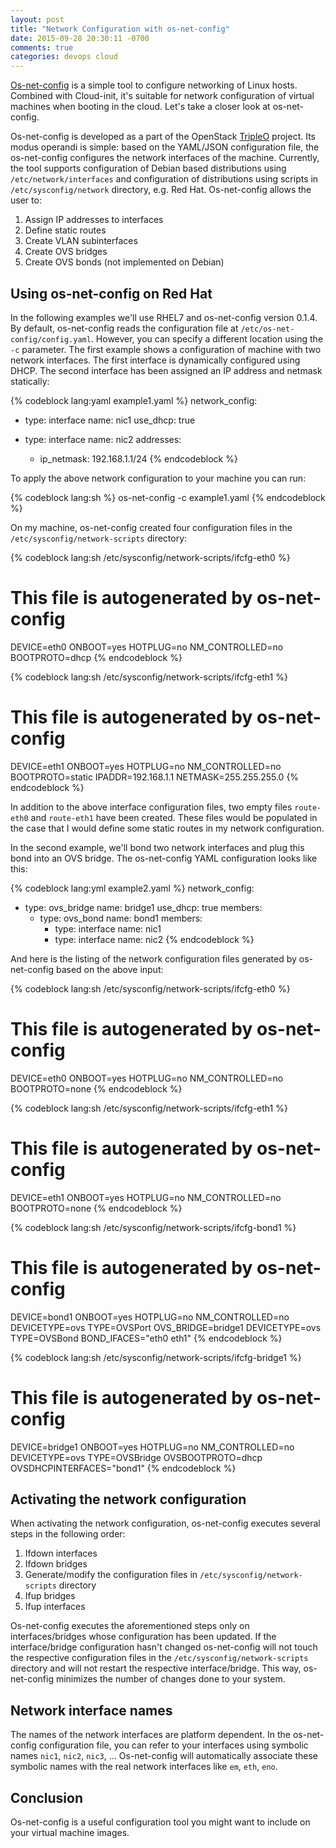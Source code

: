 ```yaml
---
layout: post
title: "Network Configuration with os-net-config"
date: 2015-09-28 20:30:11 -0700
comments: true
categories: devops cloud
---
```


[Os-net-config](https://github.com/openstack/os-net-config "os-net-config") is a simple tool to configure networking of Linux hosts. Combined with Cloud-init, it's suitable for network configuration of virtual machines when booting in the cloud. Let's take a closer look at os-net-config.

<!-- more -->

Os-net-config is developed as a part of the OpenStack [TripleO](https://wiki.openstack.org/wiki/TripleO "TripleO") project. Its modus operandi is simple: based on the YAML/JSON configuration file, the os-net-config configures the network interfaces of the machine. Currently, the tool supports configuration of Debian based distributions using `/etc/network/interfaces` and configuration of distributions using scripts in `/etc/sysconfig/network` directory, e.g. Red Hat. Os-net-config allows the user to:

1. Assign IP addresses to interfaces
2. Define static routes
3. Create VLAN subinterfaces
4. Create OVS bridges
5. Create OVS bonds (not implemented on Debian)

## Using os-net-config on Red Hat

In the following examples we'll use RHEL7 and os-net-config version 0.1.4. By default, os-net-config reads the configuration file at `/etc/os-net-config/config.yaml`. However, you can specify a different location using the `-c` parameter. The first example shows a configuration of machine with two network interfaces. The first interface is dynamically configured using DHCP. The second interface has been assigned an IP address and netmask statically:

{% codeblock lang:yaml example1.yaml %}
network_config:
  - type: interface
    name: nic1
    use_dhcp: true

  - type: interface
    name: nic2
    addresses:
      - ip_netmask: 192.168.1.1/24
{% endcodeblock %}

To apply the above network configuration to your machine you can run:

{% codeblock lang:sh %}
os-net-config -c example1.yaml
{% endcodeblock %}

On my machine, os-net-config created four configuration files in the `/etc/sysconfig/network-scripts` directory:

{% codeblock lang:sh /etc/sysconfig/network-scripts/ifcfg-eth0 %}
# This file is autogenerated by os-net-config
DEVICE=eth0
ONBOOT=yes
HOTPLUG=no
NM_CONTROLLED=no
BOOTPROTO=dhcp
{% endcodeblock %}

{% codeblock lang:sh /etc/sysconfig/network-scripts/ifcfg-eth1 %}
# This file is autogenerated by os-net-config
DEVICE=eth1
ONBOOT=yes
HOTPLUG=no
NM_CONTROLLED=no
BOOTPROTO=static
IPADDR=192.168.1.1
NETMASK=255.255.255.0
{% endcodeblock %}

In addition to the above interface configuration files, two empty files `route-eth0` and `route-eth1` have been created. These files would be populated in the case that I would define some static routes in my network configuration.

In the second example, we'll bond two network interfaces and plug this bond into an OVS bridge. The os-net-config YAML configuration looks like this:

{% codeblock lang:yml example2.yaml %}
network_config:
  - type: ovs_bridge
    name: bridge1
    use_dhcp: true
    members:
       - type: ovs_bond
         name: bond1
         members:
           - type: interface
             name: nic1
           - type: interface
             name: nic2
{% endcodeblock %}

And here is the listing of the network configuration files generated by os-net-config based on the above input:

{% codeblock lang:sh /etc/sysconfig/network-scripts/ifcfg-eth0 %}
# This file is autogenerated by os-net-config
DEVICE=eth0
ONBOOT=yes
HOTPLUG=no
NM_CONTROLLED=no
BOOTPROTO=none
{% endcodeblock %}

{% codeblock lang:sh /etc/sysconfig/network-scripts/ifcfg-eth1 %}
# This file is autogenerated by os-net-config
DEVICE=eth1
ONBOOT=yes
HOTPLUG=no
NM_CONTROLLED=no
BOOTPROTO=none
{% endcodeblock %}

{% codeblock lang:sh /etc/sysconfig/network-scripts/ifcfg-bond1 %}
# This file is autogenerated by os-net-config
DEVICE=bond1
ONBOOT=yes
HOTPLUG=no
NM_CONTROLLED=no
DEVICETYPE=ovs
TYPE=OVSPort
OVS_BRIDGE=bridge1
DEVICETYPE=ovs
TYPE=OVSBond
BOND_IFACES="eth0 eth1"
{% endcodeblock %}

{% codeblock lang:sh /etc/sysconfig/network-scripts/ifcfg-bridge1 %}
# This file is autogenerated by os-net-config
DEVICE=bridge1
ONBOOT=yes
HOTPLUG=no
NM_CONTROLLED=no
DEVICETYPE=ovs
TYPE=OVSBridge
OVSBOOTPROTO=dhcp
OVSDHCPINTERFACES="bond1"
{% endcodeblock %}

## Activating the network configuration

When activating the network configuration, os-net-config executes several steps in the following order:

1. Ifdown interfaces
2. Ifdown bridges
3. Generate/modify the configuration files in `/etc/sysconfig/network-scripts` directory
4. Ifup bridges
5. Ifup interfaces

Os-net-config executes the aforementioned steps only on interfaces/bridges whose configuration has been updated. If the interface/bridge configuration hasn't changed os-net-config will not touch the respective configuration files in the `/etc/sysconfig/network-scripts` directory and will not restart the respective interface/bridge. This way, os-net-config minimizes the number of changes done to your system.


## Network interface names

The names of the network interfaces are platform dependent. In the os-net-config configuration file, you can refer to your interfaces using symbolic names `nic1`, `nic2`, `nic3`, ... Os-net-config will automatically associate these symbolic names with the real network interfaces like `em`, `eth`, `eno`.

## Conclusion
Os-net-config is a useful configuration tool you might want to include on your virtual machine images.

